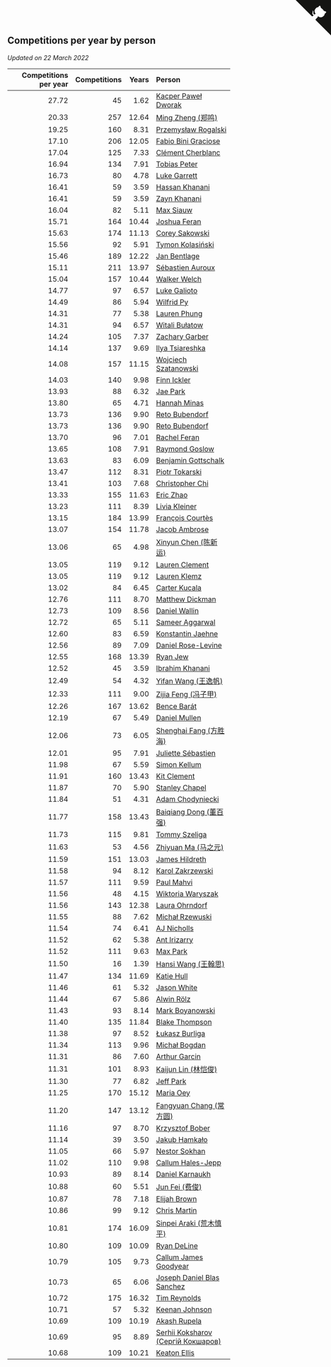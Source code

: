 ## Competitions per year by person

*Updated on 22 March 2022*

| Competitions per year | Competitions | Years | Person |
| ---: | ---: | ---: | :--- |
| 27.72 | 45 | 1.62 | [Kacper Paweł Dworak](https://www.worldcubeassociation.org/persons/2020DWOR01) |
| 20.33 | 257 | 12.64 | [Ming Zheng (郑鸣)](https://www.worldcubeassociation.org/persons/2009ZHEN11) |
| 19.25 | 160 | 8.31 | [Przemysław Rogalski](https://www.worldcubeassociation.org/persons/2013ROGA02) |
| 17.10 | 206 | 12.05 | [Fabio Bini Graciose](https://www.worldcubeassociation.org/persons/2010GRAC02) |
| 17.04 | 125 | 7.33 | [Clément Cherblanc](https://www.worldcubeassociation.org/persons/2014CHER05) |
| 16.94 | 134 | 7.91 | [Tobias Peter](https://www.worldcubeassociation.org/persons/2014PETE03) |
| 16.73 | 80 | 4.78 | [Luke Garrett](https://www.worldcubeassociation.org/persons/2017GARR05) |
| 16.41 | 59 | 3.59 | [Hassan Khanani](https://www.worldcubeassociation.org/persons/2018KHAN26) |
| 16.41 | 59 | 3.59 | [Zayn Khanani](https://www.worldcubeassociation.org/persons/2018KHAN28) |
| 16.04 | 82 | 5.11 | [Max Siauw](https://www.worldcubeassociation.org/persons/2017SIAU02) |
| 15.71 | 164 | 10.44 | [Joshua Feran](https://www.worldcubeassociation.org/persons/2011FERA01) |
| 15.63 | 174 | 11.13 | [Corey Sakowski](https://www.worldcubeassociation.org/persons/2011SAKO01) |
| 15.56 | 92 | 5.91 | [Tymon Kolasiński](https://www.worldcubeassociation.org/persons/2016KOLA02) |
| 15.46 | 189 | 12.22 | [Jan Bentlage](https://www.worldcubeassociation.org/persons/2010BENT01) |
| 15.11 | 211 | 13.97 | [Sébastien Auroux](https://www.worldcubeassociation.org/persons/2008AURO01) |
| 15.04 | 157 | 10.44 | [Walker Welch](https://www.worldcubeassociation.org/persons/2011WELC01) |
| 14.77 | 97 | 6.57 | [Luke Galioto](https://www.worldcubeassociation.org/persons/2015GALI02) |
| 14.49 | 86 | 5.94 | [Wilfrid Py](https://www.worldcubeassociation.org/persons/2016PYWI01) |
| 14.31 | 77 | 5.38 | [Lauren Phung](https://www.worldcubeassociation.org/persons/2016PHUN02) |
| 14.31 | 94 | 6.57 | [Witali Bułatow](https://www.worldcubeassociation.org/persons/2015BUAT01) |
| 14.24 | 105 | 7.37 | [Zachary Garber](https://www.worldcubeassociation.org/persons/2014GARB01) |
| 14.14 | 137 | 9.69 | [Ilya Tsiareshka](https://www.worldcubeassociation.org/persons/2012TERE01) |
| 14.08 | 157 | 11.15 | [Wojciech Szatanowski](https://www.worldcubeassociation.org/persons/2011SZAT01) |
| 14.03 | 140 | 9.98 | [Finn Ickler](https://www.worldcubeassociation.org/persons/2012ICKL01) |
| 13.93 | 88 | 6.32 | [Jae Park](https://www.worldcubeassociation.org/persons/2015PARK24) |
| 13.80 | 65 | 4.71 | [Hannah Minas](https://www.worldcubeassociation.org/persons/2017MINA04) |
| 13.73 | 136 | 9.90 | [Reto Bubendorf](https://www.worldcubeassociation.org/persons/2012BUBE01) |
| 13.73 | 136 | 9.90 | [Reto Bubendorf](https://www.worldcubeassociation.org/persons/2012BUBE01) |
| 13.70 | 96 | 7.01 | [Rachel Feran](https://www.worldcubeassociation.org/persons/2015FERA01) |
| 13.65 | 108 | 7.91 | [Raymond Goslow](https://www.worldcubeassociation.org/persons/2014GOSL01) |
| 13.63 | 83 | 6.09 | [Benjamin Gottschalk](https://www.worldcubeassociation.org/persons/2016GOTT01) |
| 13.47 | 112 | 8.31 | [Piotr Tokarski](https://www.worldcubeassociation.org/persons/2013TOKA01) |
| 13.41 | 103 | 7.68 | [Christopher Chi](https://www.worldcubeassociation.org/persons/2014CHIC01) |
| 13.33 | 155 | 11.63 | [Eric Zhao](https://www.worldcubeassociation.org/persons/2010ZHAO19) |
| 13.23 | 111 | 8.39 | [Livia Kleiner](https://www.worldcubeassociation.org/persons/2013KLEI03) |
| 13.15 | 184 | 13.99 | [François Courtès](https://www.worldcubeassociation.org/persons/2008COUR01) |
| 13.07 | 154 | 11.78 | [Jacob Ambrose](https://www.worldcubeassociation.org/persons/2010AMBR01) |
| 13.06 | 65 | 4.98 | [Xinyun Chen (陈新运)](https://www.worldcubeassociation.org/persons/2017CHEN36) |
| 13.05 | 119 | 9.12 | [Lauren Clement](https://www.worldcubeassociation.org/persons/2013KLEM01) |
| 13.05 | 119 | 9.12 | [Lauren Klemz](https://www.worldcubeassociation.org/persons/2013KLEM01) |
| 13.02 | 84 | 6.45 | [Carter Kucala](https://www.worldcubeassociation.org/persons/2015KUCA01) |
| 12.76 | 111 | 8.70 | [Matthew Dickman](https://www.worldcubeassociation.org/persons/2013DICK01) |
| 12.73 | 109 | 8.56 | [Daniel Wallin](https://www.worldcubeassociation.org/persons/2013WALL03) |
| 12.72 | 65 | 5.11 | [Sameer Aggarwal](https://www.worldcubeassociation.org/persons/2017AGGA01) |
| 12.60 | 83 | 6.59 | [Konstantin Jaehne](https://www.worldcubeassociation.org/persons/2015JAEH01) |
| 12.56 | 89 | 7.09 | [Daniel Rose-Levine](https://www.worldcubeassociation.org/persons/2015ROSE01) |
| 12.55 | 168 | 13.39 | [Ryan Jew](https://www.worldcubeassociation.org/persons/2008JEWR01) |
| 12.52 | 45 | 3.59 | [Ibrahim Khanani](https://www.worldcubeassociation.org/persons/2018KHAN27) |
| 12.49 | 54 | 4.32 | [Yifan Wang (王逸帆)](https://www.worldcubeassociation.org/persons/2017WANY29) |
| 12.33 | 111 | 9.00 | [Zijia Feng (冯子甲)](https://www.worldcubeassociation.org/persons/2013FENG02) |
| 12.26 | 167 | 13.62 | [Bence Barát](https://www.worldcubeassociation.org/persons/2008BARA01) |
| 12.19 | 67 | 5.49 | [Daniel Mullen](https://www.worldcubeassociation.org/persons/2016MULL04) |
| 12.06 | 73 | 6.05 | [Shenghai Fang (方胜海)](https://www.worldcubeassociation.org/persons/2016FANG01) |
| 12.01 | 95 | 7.91 | [Juliette Sébastien](https://www.worldcubeassociation.org/persons/2014SEBA01) |
| 11.98 | 67 | 5.59 | [Simon Kellum](https://www.worldcubeassociation.org/persons/2016KELL12) |
| 11.91 | 160 | 13.43 | [Kit Clement](https://www.worldcubeassociation.org/persons/2008CLEM01) |
| 11.87 | 70 | 5.90 | [Stanley Chapel](https://www.worldcubeassociation.org/persons/2016CHAP04) |
| 11.84 | 51 | 4.31 | [Adam Chodyniecki](https://www.worldcubeassociation.org/persons/2017CHOD02) |
| 11.77 | 158 | 13.43 | [Baiqiang Dong (董百强)](https://www.worldcubeassociation.org/persons/2008DONG06) |
| 11.73 | 115 | 9.81 | [Tommy Szeliga](https://www.worldcubeassociation.org/persons/2012SZEL01) |
| 11.63 | 53 | 4.56 | [Zhiyuan Ma (马之元)](https://www.worldcubeassociation.org/persons/2017MAZH04) |
| 11.59 | 151 | 13.03 | [James Hildreth](https://www.worldcubeassociation.org/persons/2009HILD01) |
| 11.58 | 94 | 8.12 | [Karol Zakrzewski](https://www.worldcubeassociation.org/persons/2014ZAKR01) |
| 11.57 | 111 | 9.59 | [Paul Mahvi](https://www.worldcubeassociation.org/persons/2012MAHV01) |
| 11.56 | 48 | 4.15 | [Wiktoria Waryszak](https://www.worldcubeassociation.org/persons/2018WARY01) |
| 11.56 | 143 | 12.38 | [Laura Ohrndorf](https://www.worldcubeassociation.org/persons/2009OHRN01) |
| 11.55 | 88 | 7.62 | [Michał Rzewuski](https://www.worldcubeassociation.org/persons/2014RZEW01) |
| 11.54 | 74 | 6.41 | [AJ Nicholls](https://www.worldcubeassociation.org/persons/2015NICH04) |
| 11.52 | 62 | 5.38 | [Ant Irizarry](https://www.worldcubeassociation.org/persons/2016IRIZ02) |
| 11.52 | 111 | 9.63 | [Max Park](https://www.worldcubeassociation.org/persons/2012PARK03) |
| 11.50 | 16 | 1.39 | [Hansi Wang (王翰思)](https://www.worldcubeassociation.org/persons/2020WANG19) |
| 11.47 | 134 | 11.69 | [Katie Hull](https://www.worldcubeassociation.org/persons/2010HULL01) |
| 11.46 | 61 | 5.32 | [Jason White](https://www.worldcubeassociation.org/persons/2016WHIT16) |
| 11.44 | 67 | 5.86 | [Alwin Rölz](https://www.worldcubeassociation.org/persons/2016ROLZ01) |
| 11.43 | 93 | 8.14 | [Mark Boyanowski](https://www.worldcubeassociation.org/persons/2014BOYA01) |
| 11.40 | 135 | 11.84 | [Blake Thompson](https://www.worldcubeassociation.org/persons/2010THOM03) |
| 11.38 | 97 | 8.52 | [Łukasz Burliga](https://www.worldcubeassociation.org/persons/2013BURL01) |
| 11.34 | 113 | 9.96 | [Michał Bogdan](https://www.worldcubeassociation.org/persons/2012BOGD01) |
| 11.31 | 86 | 7.60 | [Arthur Garcin](https://www.worldcubeassociation.org/persons/2014GARC27) |
| 11.31 | 101 | 8.93 | [Kaijun Lin (林恺俊)](https://www.worldcubeassociation.org/persons/2013LINK01) |
| 11.30 | 77 | 6.82 | [Jeff Park](https://www.worldcubeassociation.org/persons/2015PARK08) |
| 11.25 | 170 | 15.12 | [Maria Oey](https://www.worldcubeassociation.org/persons/2007OEYM01) |
| 11.20 | 147 | 13.12 | [Fangyuan Chang (常方圆)](https://www.worldcubeassociation.org/persons/2009CHAN04) |
| 11.16 | 97 | 8.70 | [Krzysztof Bober](https://www.worldcubeassociation.org/persons/2013BOBE01) |
| 11.14 | 39 | 3.50 | [Jakub Hamkało](https://www.worldcubeassociation.org/persons/2018HAMK01) |
| 11.05 | 66 | 5.97 | [Nestor Sokhan](https://www.worldcubeassociation.org/persons/2016SOKH01) |
| 11.02 | 110 | 9.98 | [Callum Hales-Jepp](https://www.worldcubeassociation.org/persons/2012HALE01) |
| 10.93 | 89 | 8.14 | [Daniel Karnaukh](https://www.worldcubeassociation.org/persons/2014KARN02) |
| 10.88 | 60 | 5.51 | [Jun Fei (费俊)](https://www.worldcubeassociation.org/persons/2016FEIJ02) |
| 10.87 | 78 | 7.18 | [Elijah Brown](https://www.worldcubeassociation.org/persons/2015BROW03) |
| 10.86 | 99 | 9.12 | [Chris Martin](https://www.worldcubeassociation.org/persons/2013MART03) |
| 10.81 | 174 | 16.09 | [Sinpei Araki (荒木慎平)](https://www.worldcubeassociation.org/persons/2006ARAK01) |
| 10.80 | 109 | 10.09 | [Ryan DeLine](https://www.worldcubeassociation.org/persons/2012DELI01) |
| 10.79 | 105 | 9.73 | [Callum James Goodyear](https://www.worldcubeassociation.org/persons/2012GOOD02) |
| 10.73 | 65 | 6.06 | [Joseph Daniel Blas Sanchez](https://www.worldcubeassociation.org/persons/2016SANC08) |
| 10.72 | 175 | 16.32 | [Tim Reynolds](https://www.worldcubeassociation.org/persons/2005REYN01) |
| 10.71 | 57 | 5.32 | [Keenan Johnson](https://www.worldcubeassociation.org/persons/2016JOHN30) |
| 10.69 | 109 | 10.19 | [Akash Rupela](https://www.worldcubeassociation.org/persons/2012RUPE01) |
| 10.69 | 95 | 8.89 | [Serhii Koksharov (Сергій Кокшаров)](https://www.worldcubeassociation.org/persons/2013KOKS01) |
| 10.68 | 109 | 10.21 | [Keaton Ellis](https://www.worldcubeassociation.org/persons/2012ELLI01) |


<a href="https://github.com/jonatanklosko/wca_statistics" class="github-corner" aria-label="View source on Github"><svg width="80" height="80" viewBox="0 0 250 250" style="fill:#151513; color:#fff; position: absolute; top: 0; border: 0; right: 0;" aria-hidden="true"><path d="M0,0 L115,115 L130,115 L142,142 L250,250 L250,0 Z"></path><path d="M128.3,109.0 C113.8,99.7 119.0,89.6 119.0,89.6 C122.0,82.7 120.5,78.6 120.5,78.6 C119.2,72.0 123.4,76.3 123.4,76.3 C127.3,80.9 125.5,87.3 125.5,87.3 C122.9,97.6 130.6,101.9 134.4,103.2" fill="currentColor" style="transform-origin: 130px 106px;" class="octo-arm"></path><path d="M115.0,115.0 C114.9,115.1 118.7,116.5 119.8,115.4 L133.7,101.6 C136.9,99.2 139.9,98.4 142.2,98.6 C133.8,88.0 127.5,74.4 143.8,58.0 C148.5,53.4 154.0,51.2 159.7,51.0 C160.3,49.4 163.2,43.6 171.4,40.1 C171.4,40.1 176.1,42.5 178.8,56.2 C183.1,58.6 187.2,61.8 190.9,65.4 C194.5,69.0 197.7,73.2 200.1,77.6 C213.8,80.2 216.3,84.9 216.3,84.9 C212.7,93.1 206.9,96.0 205.4,96.6 C205.1,102.4 203.0,107.8 198.3,112.5 C181.9,128.9 168.3,122.5 157.7,114.1 C157.9,116.9 156.7,120.9 152.7,124.9 L141.0,136.5 C139.8,137.7 141.6,141.9 141.8,141.8 Z" fill="currentColor" class="octo-body"></path></svg></a><style>.github-corner:hover .octo-arm{animation:octocat-wave 560ms ease-in-out}@keyframes octocat-wave{0%,100%{transform:rotate(0)}20%,60%{transform:rotate(-25deg)}40%,80%{transform:rotate(10deg)}}@media (max-width:500px){.github-corner:hover .octo-arm{animation:none}.github-corner .octo-arm{animation:octocat-wave 560ms ease-in-out}}</style>
